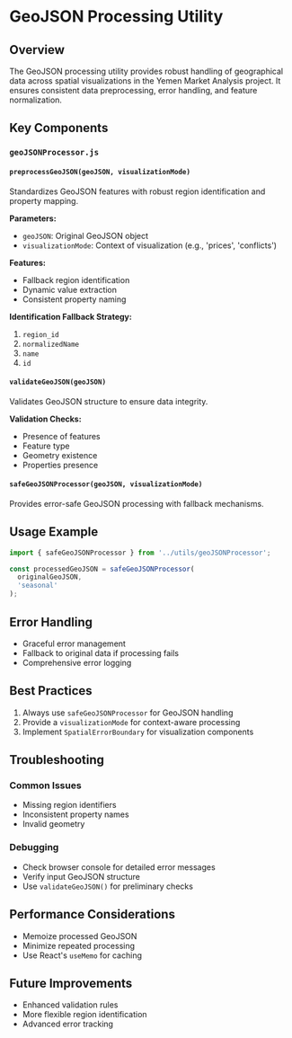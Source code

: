# GeoJSON Processing Utility

## Overview

The GeoJSON processing utility provides robust handling of geographical data across spatial visualizations in the Yemen Market Analysis project. It ensures consistent data preprocessing, error handling, and feature normalization.

## Key Components

### `geoJSONProcessor.js`

#### `preprocessGeoJSON(geoJSON, visualizationMode)`

Standardizes GeoJSON features with robust region identification and property mapping.

**Parameters:**
- `geoJSON`: Original GeoJSON object
- `visualizationMode`: Context of visualization (e.g., 'prices', 'conflicts')

**Features:**
- Fallback region identification
- Dynamic value extraction
- Consistent property naming

**Identification Fallback Strategy:**
1. `region_id`
2. `normalizedName`
3. `name`
4. `id`

#### `validateGeoJSON(geoJSON)`

Validates GeoJSON structure to ensure data integrity.

**Validation Checks:**
- Presence of features
- Feature type
- Geometry existence
- Properties presence

#### `safeGeoJSONProcessor(geoJSON, visualizationMode)`

Provides error-safe GeoJSON processing with fallback mechanisms.

## Usage Example

```javascript
import { safeGeoJSONProcessor } from '../utils/geoJSONProcessor';

const processedGeoJSON = safeGeoJSONProcessor(
  originalGeoJSON, 
  'seasonal'
);
```

## Error Handling

- Graceful error management
- Fallback to original data if processing fails
- Comprehensive error logging

## Best Practices

1. Always use `safeGeoJSONProcessor` for GeoJSON handling
2. Provide a `visualizationMode` for context-aware processing
3. Implement `SpatialErrorBoundary` for visualization components

## Troubleshooting

### Common Issues
- Missing region identifiers
- Inconsistent property names
- Invalid geometry

### Debugging
- Check browser console for detailed error messages
- Verify input GeoJSON structure
- Use `validateGeoJSON()` for preliminary checks

## Performance Considerations

- Memoize processed GeoJSON
- Minimize repeated processing
- Use React's `useMemo` for caching

## Future Improvements
- Enhanced validation rules
- More flexible region identification
- Advanced error tracking
